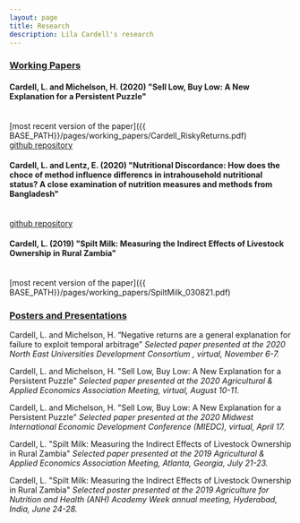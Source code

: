 ```yaml
---
layout: page
title: Research
description: Lila Cardell's research
---
```


### <u>Working Papers </u>

#### Cardell, L. and Michelson, H. (2020) "Sell Low, Buy Low: A New Explanation for a Persistent Puzzle" 
<!--*In this paper.*-->
<br>
[most recent version of the paper]({{ BASE_PATH}}/pages/working_papers/Cardell_RiskyReturns.pdf)
<br>
 <a href="https://github.com/lilacardell/CardellMichelson2020">github repository</a> 
<br>


#### Cardell, L. and Lentz, E. (2020) "Nutritional Discordance: How does the choce of method influence differencs in intrahousehold nutritional status? A close examination of nutrition measures and methods from Bangladesh"
<!--*In this paper.
<br>
[most recent version of the paper]({{ BASE_PATH}}/pages/working_papers/CARDELL_Spilt Milk (2019).pdf)*-->
<br>
 <a href="https://github.com/lilacardell/BIHS_Project">github repository</a> 
<br>



#### Cardell, L. (2019) "Spilt Milk: Measuring the Indirect Effects of Livestock Ownership in Rural Zambia"
<!--*In this paper.*-->
<br>
[most recent version of the paper]({{ BASE_PATH}}/pages/working_papers/SpiltMilk_030821.pdf)

<br>


### <u>Posters and Presentations</u>

Cardell, L. and Michelson, H. “Negative returns are a general explanation for failure to exploit temporal arbitrage” <i>Selected paper presented at the 2020 North East Universities Development Consortium , virtual, November 6-7.</i>
<br>

Cardell, L. and Michelson, H. "Sell Low, Buy Low: A New Explanation for a Persistent Puzzle" <i>Selected paper presented at the 2020 Agricultural & Applied Economics Association Meeting, virtual, August 10-11.</i>
<br>

Cardell, L. and Michelson, H. "Sell Low, Buy Low: A New Explanation for a Persistent Puzzle" <i>Selected paper presented at the 2020 Midwest International Economic Development Conference (MIEDC), virtual, April 17.</i>
<br>

Cardell, L. "Spilt Milk: Measuring the Indirect Effects of Livestock Ownership in Rural Zambia" <i>Selected paper presented at the 2019 Agricultural & Applied Economics Association Meeting, Atlanta, Georgia, July 21-23.</i>
<br>

Cardell, L. "Spilt Milk: Measuring the Indirect Effects of Livestock Ownership in Rural Zambia" <i>Selected poster presented at the 2019 Agriculture for Nutrition and Health (ANH) Academy Week annual meeting, Hyderabad, India, June 24-28.</i>

<!-- Note: this is how to write a comment in HTML. Everything in here won't show up on your webpage.-->

<!--
To increase the size of the title, use fewer # in front of the paper title.
To decrease the size of the title, use more #. 
To remove the italics, remove the * before and after the description
To remove the underline from the title, remove the <u> tags (<u> and </u>)
-->
